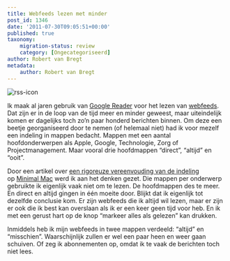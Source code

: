 ```yaml
---
title: Webfeeds lezen met minder
post_id: 1346
date: '2011-07-30T09:05:51+00:00'
published: true
taxonomy:
    migration-status: review
    category: [Ongecategoriseerd]
author: Robert van Bregt
metadata:
    author: Robert van Bregt
---
```

![](/wp-content/uploads/2011/07/rss-icon-150x150.png "rss-icon")

Ik maak al jaren gebruik van [Google Reader](http://google.com/reader) voor het lezen van [webfeeds](http://nl.wikipedia.org/wiki/Webfeed). Dat zijn er in de loop van de tijd meer en minder geweest, maar uiteindelijk komen er dagelijks toch zo’n paar honderd berichten binnen. Om deze een beetje georganiseerd door te nemen (of helemaal niet) had ik voor mezelf een indeling in mappen bedacht. Mappen met een aantal hoofdonderwerpen als Apple, Google, Technologie, Zorg of Projectmanagement. Maar vooral drie hoofdmappen “direct”, “altijd” en “ooit”.

Door een artikel over [een rigoreuze vereenvouding van de indeling](http://minimalmac.com/post/7382169654/important-unimportant) op [Minimal Mac](/blog/2011/07/30/minimal-mac-precies-genoeg/ "Minimal Mac: precies genoeg") werd ik aan het denken gezet. Die mappen per onderwerp gebruikte ik eigenlijk vaak niet om te lezen. De hoofdmappen des te meer. En direct en altijd gingen in één moeite door. Blijkt dat ik eigenlijk tot dezelfde conclusie kom. Er zijn webfeeds die ik altijd wil lezen, maar er zijn er ook die ik best kan overslaan als ik er een keer geen tijd voor heb. En ik met een gerust hart op de knop “markeer alles als gelezen” kan drukken.

Inmiddels heb ik mijn webfeeds in twee mappen verdeeld: “altijd” en “misschien”. Waarschijnlijk zullen er wel een paar heen en weer gaan schuiven. Of zeg ik abonnementen op, omdat ik te vaak de berichten toch niet lees.